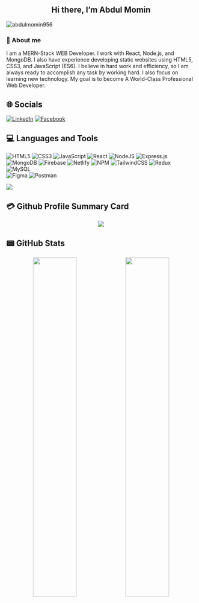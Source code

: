  <h2 align="center">Hi there, I’m Abdul Momin</h2

<p align="center"> 
<img src="https://komarev.com/ghpvc/?username=abdulmomin956&label=Profile%20views&color=0e75b6&style=flat" alt="abdulmomin956" /> 
</p>

### 📖 About me

I am a MERN-Stack WEB Developer. I work with React, Node.js, and MongoDB. I also have experience developing static websites using HTML5, CSS3, and JavaScript (ES6). I believe in hard work and efficiency, so I am always ready to accomplish any task by working hard. I also focus on learning new technology. My goal is to become A World-Class Professional Web Developer. 

## 🌐 Socials
[![LinkedIn](https://img.shields.io/badge/LinkedIn-0077B5?style=for-the-badge&logo=linkedin&logoColor=white)](https://www.linkedin.com/in/abdulmomin956/) 
[![Facebook](https://img.shields.io/badge/Facebook-1976d2?style=for-the-badge&logo=facebook&logoColor=white)](https://web.facebook.com/profile.php?id=100075723857043) 

## 💻 Languages and Tools
![HTML5](https://img.shields.io/badge/HTML5-E34F26?style=for-the-badge&logo=html5&logoColor=ffffff)
![CSS3](https://img.shields.io/badge/CSS3-1572B6?style=for-the-badge&logo=css3&logoColor=ffffff)
![JavaScript](https://img.shields.io/badge/javascript-%23323330.svg?style=for-the-badge&logo=javascript&logoColor=%23F7DF1E)
![React](https://img.shields.io/badge/react-%2320232a.svg?style=for-the-badge&logo=react&logoColor=%2361DAFB)
![NodeJS](https://img.shields.io/badge/node.js-6DA55F?style=for-the-badge&logo=node.js&logoColor=white) 
![Express.js](https://img.shields.io/badge/express.js-%23404d59.svg?style=for-the-badge&logo=express&logoColor=%2361DAFB) 
![MongoDB](https://img.shields.io/badge/MongoDB-%234ea94b.svg?style=for-the-badge&logo=mongodb&logoColor=white) 
![Firebase](https://img.shields.io/badge/firebase-%23039BE5.svg?style=for-the-badge&logo=firebase)
![Netlify](https://img.shields.io/badge/netlify-%23000000.svg?style=for-the-badge&logo=netlify&logoColor=#00C7B7) 
![NPM](https://img.shields.io/badge/NPM-%23000000.svg?style=for-the-badge&logo=npm&logoColor=white) 
![TailwindCSS](https://img.shields.io/badge/tailwindcss-%2338B2AC.svg?style=for-the-badge&logo=tailwind-css&logoColor=white) 
![Redux](https://img.shields.io/badge/redux-%23593d88.svg?style=for-the-badge&logo=redux&logoColor=white) 
![MySQL](https://img.shields.io/badge/mysql-%2300f.svg?style=for-the-badge&logo=mysql&logoColor=white) 	
![Figma](https://img.shields.io/badge/figma-%23F24E1E.svg?style=for-the-badge&logo=figma&logoColor=white) 
![Postman](https://img.shields.io/badge/Postman-FF6C37?style=for-the-badge&logo=postman&logoColor=white) 

<img src="https://github-readme-stats.vercel.app/api/top-langs/?username=abdulmomin956&card_width=500&&show_icons=true&title_color=ffffff&icon_color=bb2acf&text_color=daf7dc&bg_color=151515">

## 💳 Github Profile Summary Card
<p align="center">
  <img src="https://github-profile-summary-cards.vercel.app/api/cards/profile-details?username=abdulmomin956&theme=vue"/>
</p>


## 📟 GitHub Stats
<p align="center">
	<img width="48%" src="https://github-readme-stats.vercel.app/api?username=abdulmomin956&show_icons=true&theme=vue" />
	<img width="48%" src="https://github-readme-streak-stats.herokuapp.com/?user=abdulmomin956&theme=vue" />
</p>
